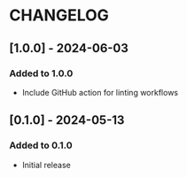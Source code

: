 # CHANGELOG

## [1.0.0] - 2024-06-03

### Added to 1.0.0

- Include GitHub action for linting workflows

## [0.1.0] - 2024-05-13

### Added to 0.1.0

- Initial release
